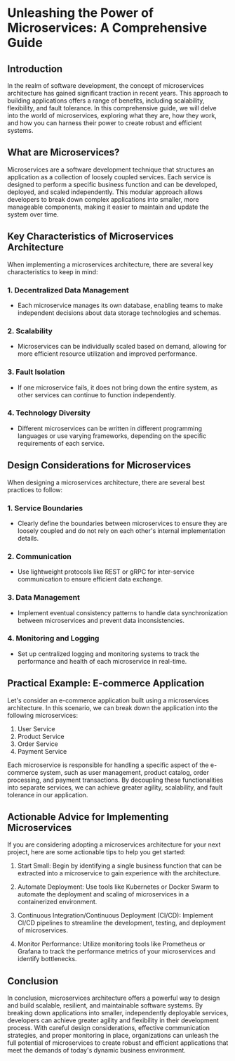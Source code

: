 # Unleashing the Power of Microservices: A Comprehensive Guide

## Introduction

In the realm of software development, the concept of microservices architecture has gained significant traction in recent years. This approach to building applications offers a range of benefits, including scalability, flexibility, and fault tolerance. In this comprehensive guide, we will delve into the world of microservices, exploring what they are, how they work, and how you can harness their power to create robust and efficient systems.

## What are Microservices?

Microservices are a software development technique that structures an application as a collection of loosely coupled services. Each service is designed to perform a specific business function and can be developed, deployed, and scaled independently. This modular approach allows developers to break down complex applications into smaller, more manageable components, making it easier to maintain and update the system over time.

## Key Characteristics of Microservices Architecture

When implementing a microservices architecture, there are several key characteristics to keep in mind:

### 1. Decentralized Data Management
- Each microservice manages its own database, enabling teams to make independent decisions about data storage technologies and schemas.

### 2. Scalability
- Microservices can be individually scaled based on demand, allowing for more efficient resource utilization and improved performance.

### 3. Fault Isolation
- If one microservice fails, it does not bring down the entire system, as other services can continue to function independently.

### 4. Technology Diversity
- Different microservices can be written in different programming languages or use varying frameworks, depending on the specific requirements of each service.

## Design Considerations for Microservices

When designing a microservices architecture, there are several best practices to follow:

### 1. Service Boundaries
- Clearly define the boundaries between microservices to ensure they are loosely coupled and do not rely on each other's internal implementation details.

### 2. Communication
- Use lightweight protocols like REST or gRPC for inter-service communication to ensure efficient data exchange.

### 3. Data Management
- Implement eventual consistency patterns to handle data synchronization between microservices and prevent data inconsistencies.

### 4. Monitoring and Logging
- Set up centralized logging and monitoring systems to track the performance and health of each microservice in real-time.

## Practical Example: E-commerce Application

Let's consider an e-commerce application built using a microservices architecture. In this scenario, we can break down the application into the following microservices:

1. User Service
2. Product Service
3. Order Service
4. Payment Service

Each microservice is responsible for handling a specific aspect of the e-commerce system, such as user management, product catalog, order processing, and payment transactions. By decoupling these functionalities into separate services, we can achieve greater agility, scalability, and fault tolerance in our application.

## Actionable Advice for Implementing Microservices

If you are considering adopting a microservices architecture for your next project, here are some actionable tips to help you get started:

1. Start Small: Begin by identifying a single business function that can be extracted into a microservice to gain experience with the architecture.
   
2. Automate Deployment: Use tools like Kubernetes or Docker Swarm to automate the deployment and scaling of microservices in a containerized environment.

3. Continuous Integration/Continuous Deployment (CI/CD): Implement CI/CD pipelines to streamline the development, testing, and deployment of microservices.

4. Monitor Performance: Utilize monitoring tools like Prometheus or Grafana to track the performance metrics of your microservices and identify bottlenecks.

## Conclusion

In conclusion, microservices architecture offers a powerful way to design and build scalable, resilient, and maintainable software systems. By breaking down applications into smaller, independently deployable services, developers can achieve greater agility and flexibility in their development process. With careful design considerations, effective communication strategies, and proper monitoring in place, organizations can unleash the full potential of microservices to create robust and efficient applications that meet the demands of today's dynamic business environment.
